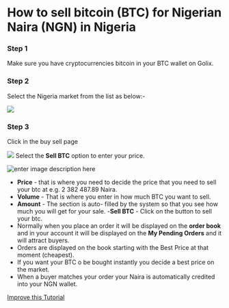 # How to sell bitcoin (BTC) for Nigerian Naira (NGN) in Nigeria


### Step 1 
Make sure you have cryptocurrencies bitcoin in your BTC  wallet on Golix.

### Step 2
Select the Nigeria market from the list as below:-

![
](https://lh3.googleusercontent.com/tNDqQylJBwiB3U6Onj6XeaK8Py2UY8hHiLKUP8bERTT8yj3OM_dLeJxYwuQfbNmhRFYX3HimmwDI)


### Step 3
Click in the buy sell page

![
](https://lh3.googleusercontent.com/04MUq_1Xi1ym-IHKOOy1c7ZrwmY1KGCxZT16OA_p9w80oVqCn0WdSCJZdx98zwVPFwwfDHEhj3QJ)
Select the **Sell BTC** option to enter your price.

![enter image description here
](https://lh3.googleusercontent.com/KfSZ6idywJCNTRD60EXR_6j9xGVRuEmZajKCct4WGv7T9Y80cczhS6PyioSqjyLASmmNgVEI19QA)

- **Price** - that is where you need to decide the price that you need to sell your btc at e.g. 2 382 487.89 Naira.
-  **Volume** - That  is where you enter in how much BTC you want to sell.
- **Amount** - The  section is auto- filled  by the system so that you see how much you will get for your sale.
-**Sell BTC** - Click  on the button to sell your btc.
- Normally when you place an order it will  be displayed  on the **order book**  and in your account it will be displayed on the **My Pending Orders** and it will attract buyers.
- Orders are displayed on the book starting with the Best Price at that moment (cheapest).
- If you want your BTC o be bought instantly you decide a best price on the market.
- When a buyer matches your order your Naira is automatically  credited into your NGN wallet.

[Improve this Tutorial](./https://github.com/golixdotcom/guides/edit/master/trading/sell_btc_with_ngn_in_nigeria.md)

